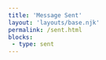 ```yaml
---
title: 'Message Sent'
layout: 'layouts/base.njk'
permalink: /sent.html
blocks:
 - type: sent
---
```

